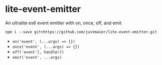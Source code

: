 lite-event-emitter
==================

An ultralite es6 event emitter with on, once, off, and emit

```
npm i --save git+https://github.com/justmaier/lite-event-emitter.git
```

- `on('event', (...args) => {})`
- `once('event', (...args) => {})`
- `off('event'[, handler])`
- `emit('event', ...args)` 
